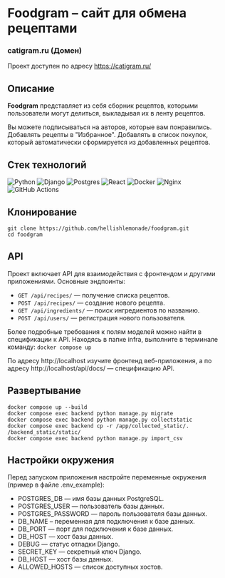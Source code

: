 # Foodgram – сайт для обмена рецептами

### catigram.ru (Домен)

Проект доступен по адресу https://catigram.ru/

## Описание

**Foodgram** представляет из себя сборник рецептов, которыми пользователи могут делиться, выкладывая их в ленту рецептов.

Вы можете подпиcываться на авторов, которые вам понравились. Добавлять рецепты в "Избранное". Добавлять в список покупок, который автоматически сформируется из добавленных рецептов.

## Стек технологий
![Python](https://img.shields.io/badge/python-3670A0?style=flat&logo=python&logoColor=ffdd54)
![Django](https://img.shields.io/badge/django-%23092E20.svg?style=flat&logo=django&logoColor=white)
![Postgres](https://img.shields.io/badge/postgres-%23316192.svg?style=flat&logo=postgresql&logoColor=white)
![React](https://img.shields.io/badge/react-%2320232a.svg?style=flat&logo=react&logoColor=%2361DAFB)
![Docker](https://img.shields.io/badge/docker-%230db7ed.svg?style=flat&logo=docker&logoColor=white)
![Nginx](https://img.shields.io/badge/nginx-%23009639.svg?style=flat&logo=nginx&logoColor=white)
![GitHub Actions](https://img.shields.io/badge/github%20actions-%232671E5.svg?style=flat&logo=githubactions&logoColor=white)

## Клонирование
```
git clone https://github.com/hellishlemonade/foodgram.git
cd foodgram
```
## API
Проект включает API для взаимодействия с фронтендом и другими приложениями. Основные эндпоинты:

- `GET /api/recipes/` — получение списка рецептов.
- `POST /api/recipes/` — создание нового рецепта.
- `GET /api/ingredients/` — поиск ингредиентов по названию.
- `POST /api/users/` — регистрация нового пользователя.

Более подробные требования к полям моделей можно найти в спецификации к API. Находясь в папке infra, выполните в терминале команду: `docker compose up`

По адресу http://localhost изучите фронтенд веб-приложения, а по адресу http://localhost/api/docs/ — спецификацию API.
## Развертывание
```
docker compose up --build
docker compose exec backend python manage.py migrate
docker compose exec backend python manage.py collectstatic
docker compose exec backend cp -r /app/collected_static/. /backend_static/static/
docker compose exec backend python manage.py import_csv
```

## Настройки окружения
Перед запуском приложения настройте переменные окружения (пример в файле .env_example):

- POSTGRES_DB — имя базы данных PostgreSQL.
- POSTGRES_USER — пользователь базы данных.
- POSTGRES_PASSWORD — пароль пользователя базы данных.
- DB_NAME – переменная для подключения к базе данных.
- DB_PORT — порт для подключения к базе данных.
- DB_HOST — хост базы данных.
- DEBUG — статус отладки Django.
- SECRET_KEY — секретный ключ Django.
- DB_HOST — хост базы данных.
- ALLOWED_HOSTS — список доступных хостов.

